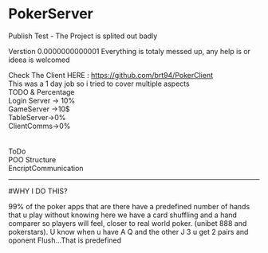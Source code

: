 # PokerServer
Publish Test - The Project is splited out badly

Verstion 0.0000000000001 
Everything is totaly messed up, any help is or ideea is welcomed


Check The Client HERE : https://github.com/brt94/PokerClient
<br>
This was a 1 day job so i tried to cover multiple aspects 
<br>
TODO & Percentage<br>
Login Server -> 10%<br>
GameServer ->10$<br>
TableServer->0%  <br>
ClientComms->0%<br>
<br><br>
ToDo<br>
POO Structure<br>
EncriptCommunication<br>
<hr>
#WHY I DO THIS?

99% of the poker apps that are there have a predefined number of hands that u play without knowing 
here we have a card shuffling and a hand comparer so players will feel, closer to real world poker.
(unibet 888 and pokerstars).
U know when u have A Q and the other J 3 u get 2 pairs and oponent Flush...That is predefined


